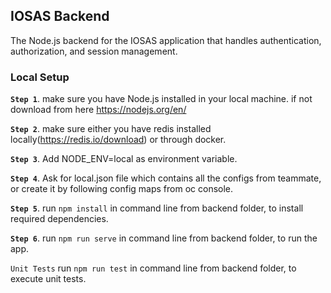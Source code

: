 ## IOSAS Backend

The Node.js backend for the IOSAS application that handles authentication, authorization, and session management.

### Local Setup

**`Step 1`**. make sure you have Node.js installed in your local machine. if not download from here https://nodejs.org/en/

**`Step 2`**. make sure either you have redis installed locally(https://redis.io/download) or through docker.

**`Step 3`**. Add NODE_ENV=local as environment variable.

**`Step 4`**. Ask for local.json file which contains all the configs from teammate, or create it by following config maps from oc console.

**`Step 5`**. run `npm install` in command line from backend folder, to install required dependencies.

**`Step 6`**. run `npm run serve` in command line from backend folder, to run the app.

`Unit Tests`
run `npm run test` in command line from backend folder, to execute unit tests.
